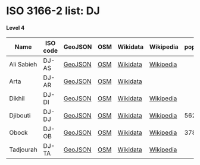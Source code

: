 # ISO 3166-2 list: DJ


#### Level 4
Name | ISO code | GeoJSON | OSM | Wikidata | Wikipedia | population 
--- | --- | --- | --- | --- | --- | --- 
Ali Sabieh | DJ-AS | [GeoJSON](../../export/geojson/q7/iso2/DJ/DJ-AS.geojson) | [OSM](https://www.openstreetmap.org/relation/3725240) | [Wikidata](https://www.wikidata.org/wiki/Q821008) | [Wikipedia](http://en.wikipedia.org/wiki/ar%3A%D8%B9%D9%84%D9%8A%20%D8%B5%D8%A8%D9%8A%D8%AD) | 
Arta | DJ-AR | [GeoJSON](../../export/geojson/q7/iso2/DJ/DJ-AR.geojson) | [OSM](https://www.openstreetmap.org/relation/4027786) | [Wikidata](https://www.wikidata.org/wiki/Q705941) |  | 
Dikhil | DJ-DI | [GeoJSON](../../export/geojson/q7/iso2/DJ/DJ-DI.geojson) | [OSM](https://www.openstreetmap.org/relation/3725233) | [Wikidata](https://www.wikidata.org/wiki/Q283979) | [Wikipedia](http://en.wikipedia.org/wiki/ar%3A%D8%AF%D8%AE%D9%8A%D9%84%20%28%D9%85%D8%AF%D9%8A%D9%86%D8%A9%29) | 
Djibouti | DJ-DJ | [GeoJSON](../../export/geojson/q7/iso2/DJ/DJ-DJ.geojson) | [OSM](https://www.openstreetmap.org/relation/3725245) | [Wikidata](https://www.wikidata.org/wiki/Q3604) | [Wikipedia](http://en.wikipedia.org/wiki/ar%3A%D8%AC%D9%8A%D8%A8%D9%88%D8%AA%D9%8A%20%28%D9%85%D8%AF%D9%8A%D9%86%D8%A9%29) | 562000
Obock | DJ-OB | [GeoJSON](../../export/geojson/q7/iso2/DJ/DJ-OB.geojson) | [OSM](https://www.openstreetmap.org/relation/3725121) | [Wikidata](https://www.wikidata.org/wiki/Q844929) | [Wikipedia](http://en.wikipedia.org/wiki/ar%3A%D8%A5%D9%82%D9%84%D9%8A%D9%85%20%D8%A3%D9%88%D8%A8%D9%88%D9%83) | 37856
Tadjourah | DJ-TA | [GeoJSON](../../export/geojson/q7/iso2/DJ/DJ-TA.geojson) | [OSM](https://www.openstreetmap.org/relation/3725194) | [Wikidata](https://www.wikidata.org/wiki/Q645896) | [Wikipedia](http://en.wikipedia.org/wiki/ar%3A%D8%A5%D9%82%D9%84%D9%8A%D9%85%20%D8%AA%D8%A7%D8%AC%D9%88%D8%B1%D8%A9) | 
